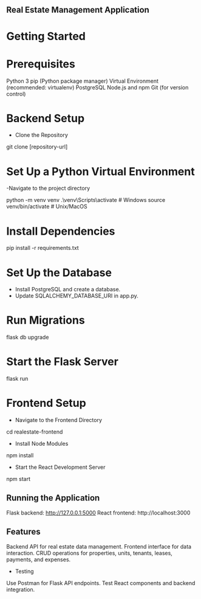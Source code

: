 ## Real Estate Management Application

# Getting Started

# Prerequisites

Python 3
pip (Python package manager)
Virtual Environment (recommended: virtualenv)
PostgreSQL
Node.js and npm
Git (for version control)

# Backend Setup
- Clone the Repository

git clone [repository-url]

# Set Up a Python Virtual Environment

-Navigate to the project directory

python -m venv venv
.\venv\Scripts\activate  # Windows
source venv/bin/activate  # Unix/MacOS

# Install Dependencies

pip install -r requirements.txt

# Set Up the Database

- Install PostgreSQL and create a database.
- Update SQLALCHEMY_DATABASE_URI in app.py.

# Run Migrations

flask db upgrade

# Start the Flask Server

flask run

# Frontend Setup

- Navigate to the Frontend Directory

cd realestate-frontend

- Install Node Modules

npm install

- Start the React Development Server

npm start

## Running the Application

Flask backend: http://127.0.0.1:5000
React frontend: http://localhost:3000

## Features

Backend API for real estate data management.
Frontend interface for data interaction.
CRUD operations for properties, units, tenants, leases, payments, and expenses.

- Testing

Use Postman for Flask API endpoints.
Test React components and backend integration.